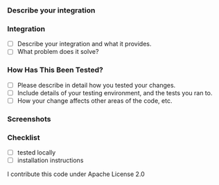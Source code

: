 ### Describe your integration

### Integration
- [ ] Describe your integration and what it provides.
- [ ] What problem does it solve?

### How Has This Been Tested?
- [ ] Please describe in detail how you tested your changes.
- [ ] Include details of your testing environment, and the tests you ran to.
- [ ] How your change affects other areas of the code, etc.

### Screenshots

### Checklist
- [ ] tested locally
- [ ] installation instructions

I contribute this code under Apache License 2.0
